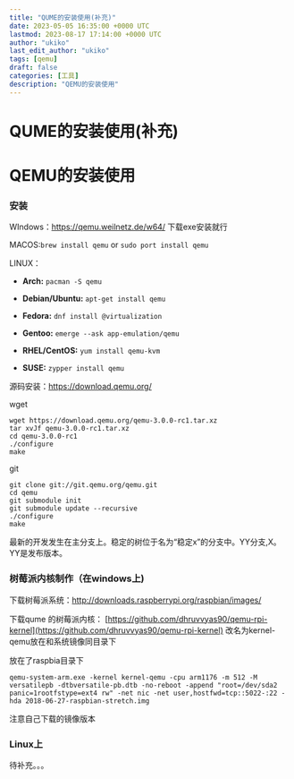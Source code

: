 ```yaml
---
title: "QUME的安装使用(补充)"
date: 2023-05-05 16:35:00 +0000 UTC
lastmod: 2023-08-17 17:14:00 +0000 UTC
author: "ukiko"
last_edit_author: "ukiko"
tags: [qemu]
draft: false
categories: [工具]
description: "QEMU的安装使用"
---
```


# QUME的安装使用(补充)

# QEMU的安装使用

### 安装

WIndows：https://qemu.weilnetz.de/w64/ 下载exe安装就行

MACOS:`brew install qemu` or `sudo port install qemu`

LINUX：

- **Arch:** `pacman -S qemu`

- **Debian/Ubuntu:** `apt-get install qemu`

- **Fedora:** `dnf install @virtualization`

- **Gentoo:** `emerge --ask app-emulation/qemu`

- **RHEL/CentOS:** `yum install qemu-kvm`

- **SUSE:** `zypper install qemu`

源码安装：https://download.qemu.org/

wget

```plain text
wget https://download.qemu.org/qemu-3.0.0-rc1.tar.xz
tar xvJf qemu-3.0.0-rc1.tar.xz
cd qemu-3.0.0-rc1
./configure
make
```

git

```plain text
git clone git://git.qemu.org/qemu.git
cd qemu
git submodule init
git submodule update --recursive
./configure
make
```

最新的开发发生在主分支上。稳定的树位于名为“稳定x”的分支中。YY分支,X。YY是发布版本。

### 树莓派内核制作（在windows上)

下载树莓派系统：http://downloads.raspberrypi.org/raspbian/images/

下载qume 的树莓派内核： [https://github.com/dhruvvyas90/qemu-rpi-kernel](https://github.com/dhruvvyas90/qemu-rpi-kernel) 改名为kernel-qemu放在和系统镜像同目录下

放在了raspbia目录下

`qemu-system-arm.exe -kernel kernel-qemu -cpu arm1176 -m 512 -M versatilepb -dtbversatile-pb.dtb -no-reboot -append "root=/dev/sda2 panic=1rootfstype=ext4 rw" -net nic -net user,hostfwd=tcp::5022-:22 -hda 2018-06-27-raspbian-stretch.img`

注意自己下载的镜像版本

### Linux上

待补充。。。


